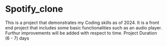 # Spotify_clone
This is a project that demonstrates my Coding skills as of 2024. It is a front end project that includes some basic functionalities such as an audio player. Furthur improvements will be added with respect to time.
Project Duration (6 - 7) days
